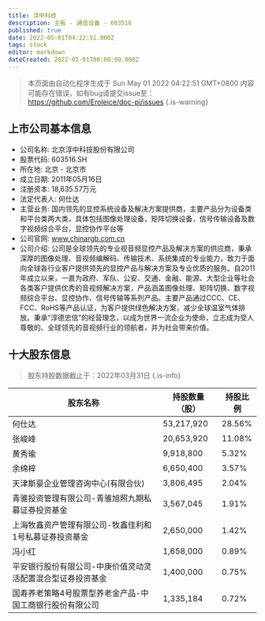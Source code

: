 ```yaml
---
title: 淳中科技
description: 主板 - 通信设备 - 603516
published: true
date: 2022-05-01T04:22:51.000Z
tags: stock
editor: markdown
dateCreated: 2022-01-01T00:00:00.000Z
---
```


> 本页面由自动化程序生成于 Sun May 01 2022 04:22:51 GMT+0800
> 内容可能存在错误，如有bug请提交issue至：https://github.com/Eroleice/doc-pi/issues
{.is-warning}

## 上市公司基本信息
- 公司名称: 北京淳中科技股份有限公司
- 股票代码: 603516.SH
- 所在地: 北京 - 北京市
- 成立日期: 2011年05月16日
- 注册资本: 18,635.57万元
- 法定代表人: 何仕达
- 主营业务: 国内领先的显控系统设备及解决方案提供商，主要产品分为设备类和平台类两大类，具体包括图像处理设备，矩阵切换设备，信号传输设备及数字视频综合平台，显控协作平台等
- 公司官网: www.chinargb.com.cn
- 公司介绍: 公司是全球领先的专业视音频显控产品及解决方案的供应商，秉承深厚的图像处理、音视频编解码、传输技术、系统集成的专业能力，致力于面向全球各行业客户提供领先的显控产品与解决方案及专业优质的服务。自2011年成立以来，一直为政府、军队、公安、交通、金融、能源、大型企业等社会各类客户提供优秀的音视频解决方案，产品涵盖图像处理、矩阵切换、数字视频综合平台、显控协作、信号传输等系列产品。主要产品通过CCC、CE、FCC、RoHS等产品认证，为客户提供绿色解决方案，减少全球温室气体排放。秉承“淳德忠信”的经营理念，以成为世界一流企业为使命，立志成为受人尊敬的、全球领先的音视频行业的领航者，并为社会带来价值。


## 十大股东信息
> 股东持股数据截止于：2022年03月31日
{.is-info}

| 股东名称 | 持股数量（股） | 持股比例 |
| --- | --- | --- |
| 何仕达 | 53,217,920 | 28.56% |
| 张峻峰 | 20,653,920 | 11.08% |
| 黄秀瑜 | 9,918,800 | 5.32% |
| 余绵梓 | 6,650,400 | 3.57% |
| 天津斯豪企业管理咨询中心(有限合伙) | 3,806,495 | 2.04% |
| 青骓投资管理有限公司-青骓旭照九期私募证券投资基金 | 3,567,045 | 1.91% |
| 上海牧鑫资产管理有限公司-牧鑫佳利和1号私募证券投资基金 | 2,650,000 | 1.42% |
| 冯小红 | 1,658,000 | 0.89% |
| 平安银行股份有限公司-中庚价值灵动灵活配置混合型证券投资基金 | 1,400,000 | 0.75% |
| 国寿养老策略4号股票型养老金产品-中国工商银行股份有限公司 | 1,335,184 | 0.72% |




